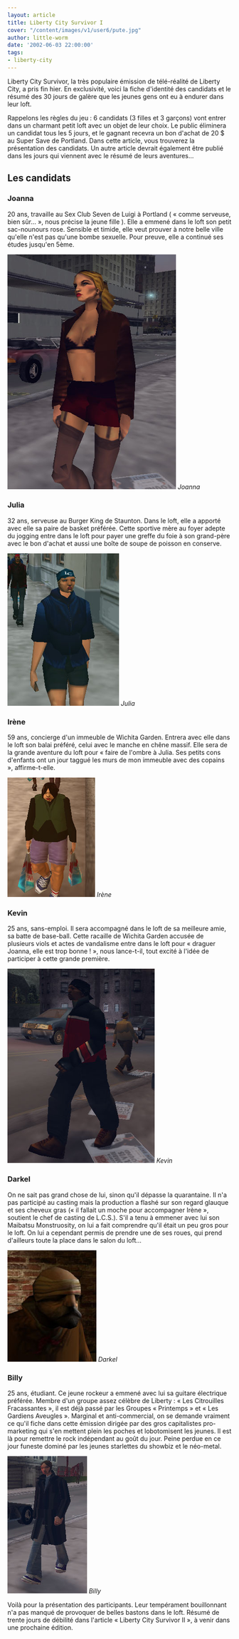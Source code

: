 ```yaml
---
layout: article
title: Liberty City Survivor I
cover: "/content/images/v1/user6/pute.jpg"
author: little-worm
date: '2002-06-03 22:00:00'
tags:
- liberty-city
---
```


Liberty City Survivor, la très populaire émission de télé-réalité de Liberty City, a pris fin hier. En exclusivité, voici la fiche d'identité des candidats et le résumé des 30 jours de galère que les jeunes gens ont eu à endurer dans leur loft.

Rappelons les règles du jeu : 6 candidats (3 filles et 3 garçons) vont entrer dans un charmant petit loft avec un objet de leur choix. Le public éliminera un candidat tous les 5 jours, et le gagnant recevra un bon d'achat de 20 $ au Super Save de Portland. Dans cette article, vous trouverez la présentation des candidats. Un autre article devrait également être publié dans les jours qui viennent avec le résumé de leurs aventures...

## Les candidats

### Joanna

20 ans, travaille au Sex Club Seven de Luigi à Portland ( « comme serveuse, bien sûr... », nous précise la jeune fille ). Elle a emmené dans le loft son petit sac-nounours rose. Sensible et timide, elle veut prouver à notre belle ville qu'elle n'est pas qu'une bombe sexuelle. Pour preuve, elle a continué ses études jusqu'en 5ème.

![Joanna](/content/images/v1/user6/pute2.jpg)
_Joanna_

### Julia

32 ans, serveuse au Burger King de Staunton. Dans le loft, elle a apporté avec elle sa paire de basket préférée. Cette sportive mère au foyer adepte du jogging entre dans le loft pour payer une greffe du foie à son grand-père avec le bon d'achat et aussi une boîte de soupe de poisson en conserve.

![Julia](/content/images/v1/user6/jogging2.jpg)
_Julia_

### Irène

59 ans, concierge d'un immeuble de Wichita Garden. Entrera avec elle dans le loft son balai préféré, celui avec le manche en chêne massif. Elle sera de la grande aventure du loft pour « faire de l'ombre à Julia. Ses petits cons d'enfants ont un jour taggué les murs de mon immeuble avec des copains », affirme-t-elle.

![Irène](/content/images/v1/user6/titgrosse.jpg)
_Irène_

### Kevin

25 ans, sans-emploi. Il sera accompagné dans le loft de sa meilleure amie, sa batte de base-ball. Cette racaille de Wichita Garden accusée de plusieurs viols et actes de vandalisme entre dans le loft pour « draguer Joanna, elle est trop bonne ! », nous lance-t-il, tout excité à l'idée de participer à cette grande première.

![Kevin](/content/images/v1/user6/redjack.jpg)
_Kevin_

### Darkel

On ne sait pas grand chose de lui, sinon qu'il dépasse la quarantaine. Il n'a pas participé au casting mais la production a flashé sur son regard glauque et ses cheveux gras (« il fallait un moche pour accompagner Irène », soutient le chef de casting de L.C.S.). S'il a tenu à emmener avec lui son Maibatsu Monstruosity, on lui a fait comprendre qu'il était un peu gros pour le loft. On lui a cependant permis de prendre une de ses roues, qui prend d'ailleurs toute la place dans le salon du loft...

![Darkel](/content/images/v1/user6/darkel.jpg)
_Darkel_

### Billy

25 ans, étudiant. Ce jeune rockeur a emmené avec lui sa guitare électrique préférée. Membre d'un groupe assez célèbre de Liberty : « Les Citrouilles Fracassantes », il est déjà passé par les Groupes « Printemps » et « Les Gardiens Aveugles ». Marginal et anti-commercial, on se demande vraiment ce qu'il fiche dans cette émission dirigée par des gros capitalistes pro-marketing qui s'en mettent plein les poches et lobotomisent les jeunes. Il est là pour remettre le rock indépendant au goût du jour. Peine perdue en ce jour funeste dominé par les jeunes starlettes du showbiz et le néo-metal.

![Billy](/content/images/v1/user6/etudiant.jpg)
_Billy_

Voilà pour la présentation des participants. Leur tempérament bouillonnant n'a pas manqué de provoquer de belles bastons dans le loft. Résumé de trente jours de débilité dans l'article « Liberty City Survivor II », à venir dans une prochaine édition.